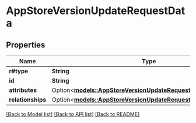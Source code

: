# AppStoreVersionUpdateRequestData

## Properties

Name | Type | Description | Notes
------------ | ------------- | ------------- | -------------
**r#type** | **String** |  | 
**id** | **String** |  | 
**attributes** | Option<[**models::AppStoreVersionUpdateRequestDataAttributes**](AppStoreVersionUpdateRequest_data_attributes.md)> |  | [optional]
**relationships** | Option<[**models::AppStoreVersionUpdateRequestDataRelationships**](AppStoreVersionUpdateRequest_data_relationships.md)> |  | [optional]

[[Back to Model list]](../README.md#documentation-for-models) [[Back to API list]](../README.md#documentation-for-api-endpoints) [[Back to README]](../README.md)


